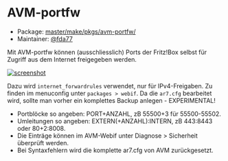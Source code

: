# AVM-portfw
 - Package: [master/make/pkgs/avm-portfw/](https://github.com/Freetz-NG/freetz-ng/tree/master/make/pkgs/avm-portfw/)
 - Maintainer: [@fda77](https://github.com/fda77)

Mit AVM-portfw können (ausschliesslich) Ports der Fritz!Box selbst für Zugriff aus dem Internet freigegeben werden.<br>

[![screenshot](../screenshots/000-PKG_avm-portfw_md.png)](../screenshots/000-PKG_avm-portfw.png)

Dazu wird ```internet_forwardrules``` verwendet, nur für IPv4-Freigaben. Zu finden im menuconfig unter ```packages > webif```.
Da die ```ar7.cfg``` bearbeitet wird, sollte man vorher ein komplettes Backup anlegen - EXPERIMENTAL!

 * Portblöcke so angeben: PORT+ANZAHL, zB 55500+3 für 55500-55502.
 * Umleitungen so angeben: EXTERN(+ANZAHL):INTERN, zB 443:8443 oder 80+2:8008.
 * Die Einträge können im AVM-Webif unter Diagnose > Sicherheit überprüft werden.
 * Bei Syntaxfehlern wird die komplette ar7.cfg von AVM zurückgesetzt.

